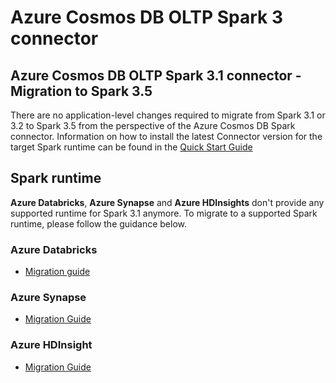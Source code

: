 # Azure Cosmos DB OLTP Spark 3 connector

## Azure Cosmos DB OLTP Spark 3.1 connector - Migration to Spark 3.5
There are no application-level changes required to migrate from Spark 3.1 or 3.2 to Spark 3.5 from the perspective of the Azure Cosmos DB Spark connector. Information on how to install the latest Connector version for the target Spark runtime can be found in the [Quick Start Guide](https://github.com/Azure/azure-sdk-for-java/blob/main/sdk/cosmos/azure-cosmos-spark_3_2-12/docs/quick-start.md)

## Spark runtime
**Azure Databricks**, **Azure Synapse** and **Azure HDInsights** don't provide any supported runtime for Spark 3.1 anymore. To migrate to a supported Spark runtime, please follow the guidance below.

### Azure Databricks
- [Migration guide](https://learn.microsoft.com/azure/databricks/release-notes/runtime/#apache-spark-migration-guidance)

### Azure Synapse
- [Migration Guide](https://learn.microsoft.com/azure/synapse-analytics/spark/apache-spark-version-support#migration-between-apache-spark-versions---support)

### Azure HDInsight
- [Migration Guide](https://learn.microsoft.com/azure/hdinsight/hdinsight-upgrade-cluster)


